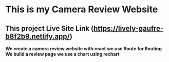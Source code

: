  #  This is my Camera Review Website
## This project Live Site Link (https://lively-gaufre-b8f2b9.netlify.app/)

**We create a camera review website with react**
**we use Route for Routing**
**We build a review page**
**we use a chart using rechart**
